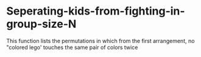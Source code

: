 # Seperating-kids-from-fighting-in-group-size-N
This function lists the permutations in which from the first arrangement, no "colored lego' touches the same pair of colors twice
